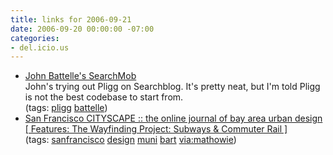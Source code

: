 ```yaml
---
title: links for 2006-09-21
date: 2006-09-20 00:00:00 -07:00
categories:
- del.icio.us
---
```


<ul class="delicious">
	<li>
		<div class="delicious-link"><a href="http://battellemedia.com/searchmob/">John Battelle's SearchMob</a></div>
		<div class="delicious-extended">John's trying out Pligg on Searchblog. It's pretty neat, but I'm told Pligg is not the best codebase to start from.</div>
		<div class="delicious-tags">(tags: <a href="http://del.icio.us/torrez/pligg">pligg</a> <a href="http://del.icio.us/torrez/battelle">battelle</a>)</div>
	</li>
	<li>
		<div class="delicious-link"><a href="http://www.sfcityscape.com/features/wayfinding_project/subways_commuter_rail.html">San Francisco CITYSCAPE :: the online journal of bay area urban design [ Features: The Wayfinding Project: Subways & Commuter Rail ]</a></div>
		<div class="delicious-tags">(tags: <a href="http://del.icio.us/torrez/sanfrancisco">sanfrancisco</a> <a href="http://del.icio.us/torrez/design">design</a> <a href="http://del.icio.us/torrez/muni">muni</a> <a href="http://del.icio.us/torrez/bart">bart</a> <a href="http://del.icio.us/torrez/via:mathowie">via:mathowie</a>)</div>
	</li>
</ul>
